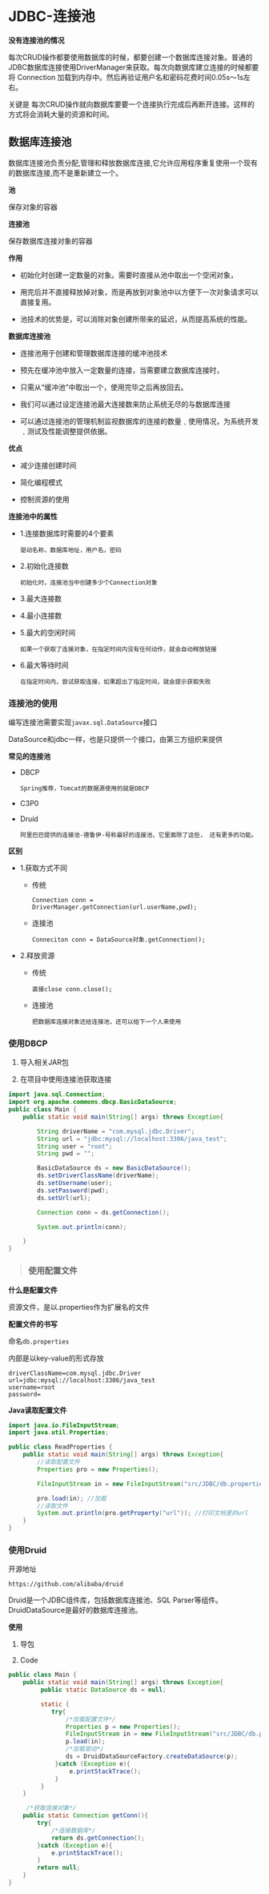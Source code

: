 # JDBC-连接池

**没有连接池的情况**

每次CRUD操作都要使用数据库的时候，都要创建一个数据库连接对象。普通的JDBC数据库连接使用DriverManager来获取。每次向数据库建立连接的时候都要将 Connection 加载到内存中。然后再验证用户名和密码花费时间0.05s～1s左右。

关键是 每次CRUD操作就向数据库要要一个连接执行完成后再断开连接。这样的方式将会消耗大量的资源和时间。



## 数据库连接池

数据库连接池负责分配,管理和释放数据库连接,它允许应用程序重复使用一个现有的数据库连接,而不是重新建立一个。

**池**

保存对象的容器

**连接池**

保存数据库连接对象的容器

**作用**

- 初始化时创建一定数量的对象。需要时直接从池中取出一个空闲对象，

- 用完后并不直接释放掉对象，而是再放到对象池中以方便下一次对象请求可以直接复用。

- 池技术的优势是，可以消除对象创建所带来的延迟，从而提高系统的性能。

**数据库连接池**

- 连接池用于创建和管理数据库连接的缓冲池技术

- 预先在缓冲池中放入一定数量的连接，当需要建立数据库连接时，

- 只需从“缓冲池”中取出一个，使用完毕之后再放回去。

- 我们可以通过设定连接池最大连接数来防止系统无尽的与数据库连接

- 可以通过连接池的管理机制监视数据库的连接的数量﹑使用情况，为系统开发﹑测试及性能调整提供依据。

**优点**

- 减少连接创建时间

- 简化编程模式

- 控制资源的使用

**连接池中的属性**

- 1.连接数据库时需要的4个要素
	```
	驱动名称，数据库地址，用户名，密码
	```

- 2.初始化连接数
	```
	初始化时，连接池当中创建多少个Connection对象
	```
- 3.最大连接数

- 4.最小连接数


- 5.最大的空闲时间
	```
	如果一个获取了连接对象，在指定时间内没有任何动作，就会自动释放链接
	```

- 6.最大等待时间
	```
	在指定时间内，尝试获取连接，如果超出了指定时间，就会提示获取失败
	```


### 连接池的使用

编写连接池需要实现`javax.sql.DataSource`接口

DataSource和jdbc一样，也是只提供一个接口，由第三方组织来提供

**常见的连接池**

- DBCP
	```
	Spring推荐，Tomcat的数据源使用的就是DBCP
	```

- C3P0

- Druid
	```
	阿里巴巴提供的连接池-德鲁伊-号称最好的连接池，它里面除了这些， 还有更多的功能。
	```


**区别**

- 1.获取方式不同
	- 传统
		```
		Connection conn = DriverManager.getConnection(url.userName,pwd);
		```
	- 连接池
		```
		Conneciton conn = DataSource对象.getConnection();
		```

- 2.释放资源
	- 传统
		```
		直接close conn.close();
		```
	- 连接池
		```
		把数据库连接对象还给连接池，还可以给下一个人来使用
		```

### 使用DBCP


1. 导入相关JAR包

2. 在项目中使用连接池获取连接

```java
import java.sql.Connection;
import org.apache.commons.dbcp.BasicDataSource;
public class Main {
    public static void main(String[] args) throws Exception{

        String driverName = "com.mysql.jdbc.Driver";
        String url = "jdbc:mysql://localhost:3306/java_test";
        String user = "root";
        String pwd = "";

        BasicDataSource ds = new BasicDataSource();
        ds.setDriverClassName(driverName);
        ds.setUsername(user);
        ds.setPassword(pwd);
        ds.setUrl(url);

        Connection conn = ds.getConnection();

        System.out.println(conn);

    }
}
```

> ### 使用配置文件

**什么是配置文件**

资源文件，是以.properties作为扩展名的文件

**配置文件的书写**

命名`db.properties`

内部是以key-value的形式存放

```
driverClassName=com.mysql.jdbc.Driver
url=jdbc:mysql://localhost:3306/java_test
username=root
password=
```

**Java读取配置文件**

```java
import java.io.FileInputStream;
import java.util.Properties;

public class ReadProperties {
    public static void main(String[] args) throws Exception{
        //读取配置文件
        Properties pro = new Properties();

        FileInputStream in = new FileInputStream("src/JDBC/db.properties"); //选择路径

        pro.load(in); //加载
        //读取文件
        System.out.println(pro.getProperty("url")); //打印文档里的url
    }
}
```
### 使用Druid

开源地址

```
https://github.com/alibaba/druid
```

Druid是一个JDBC组件库，包括数据库连接池、SQL Parser等组件。DruidDataSource是最好的数据库连接池。

**使用**

1. 导包

2. Code

```java
public class Main {
    public static void main(String[] args) throws Exception{
         public static DataSource ds = null;

         static {
	        try{
	            /*加载配置文件*/
	            Properties p = new Properties();
	            FileInputStream in = new FileInputStream("src/JDBC/db.properties");
	            p.load(in);
	            /*加载驱动*/
	            ds = DruidDataSourceFactory.createDataSource(p);
       		 }catch (Exception e){
           		 e.printStackTrace();
       		 }
   		 }
   	}

   	 /*获取连接对象*/
    public static Connection getConn(){
        try{
            /*连接数据库*/
            return ds.getConnection();
        }catch (Exception e){
            e.printStackTrace();
        }
        return null;
    }
}
```